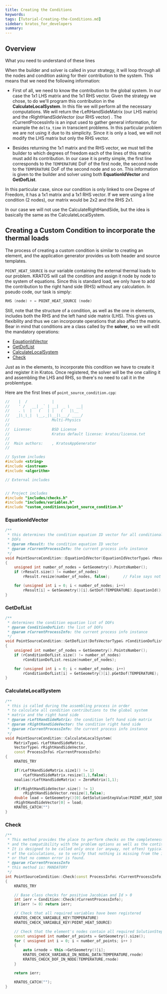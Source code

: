 ```yaml
---
title: Creating the Conditions
keywords: 
tags: [Tutorial-Creating-the-Conditions.md]
sidebar: kratos_for_developers
summary: 
---
```


## Overview
 
What you need to understand of these lines

When the builder and solver is called in your strategy, it will loop through all the nodes and condition asking for their contribution to the system. This means that we need the following information:

* First of all, we need to know the contribution to the global system. In our case the 1x1 LHS matrix and the 1x1 RHS vector. Given the strategy we chose, to do we'll program this contribution in the **CalculateLocalSystem**. In this file we will perform all the necessary computations. We will return the rLeftHandSideMatrix (our LHS matrix) and the rRightHandSideVector (our RHS vector) . The rCurrentProcessInfo is an input used to gather general information, for example the `delta_time` in transcient problems. In this particular problem we are not using it due to its simplicity. Since it is only a load, we will not modify the LHS matrix but only the RHS vector.

* Besides returning the 1x1 matrix and the RHS vector, we must tell the builder to which degrees of freedom each of the lines of this matrix must add its contribution. In our case it is pretty simple, the first line corresponds to the `TEMPERATURE` DoF of the first node, the second node to the `TEMPERATURE` DoF of the second node and so on. This information is given to the builder and solver using both **EquationIdVector** and **GetDofList**.

In this particular case, since our condition is only linked to one Degree of Freedom, it has a 1x1 matrix and a 1x1 RHS vector. If we were using a line condition (2 nodes), our matrix would be 2x2 and the RHS 2x1.

In our case we will not use the CalculateRightHandSide, but the idea is basically the same as the CalculateLocalSystem.

##  Creating a Custom Condition to incorporate the thermal loads

The process of creating a custom condition is similar to creating an element, and the application generator provides us both header and source templates.

`POINT_HEAT_SOURCE` is our variable containing the external thermal loads to our problem. KRATOS will call the condition and assign it node by node to the system of equations. Since this is standard load, we only have to add the contribution to the right hand side (RHS) without any calculation. In pseudo code, our task is simply: 

```cpp
RHS (node) + = POINT_HEAT_SOURCE (node)
```

Still, note that the structure of a condition, as well as the one in elements, includes both the RHS and the left hand side matrix (LHS). This gives us flexibility and thus we can incorporate operations that also affect the matrix. Bear in mind that conditions are a class called by the **solver**, so we will edit the mandatory operations:

* [EquationIdVector](Tutorial:-Creating-the-Conditions#equationidvector)
* [GetDofList](Tutorial:-Creating-the-Conditions#getdoflist)
* [CalculateLocalSystem](Tutorial:-Creating-the-Conditions#calculatelocalsystem)
* [Check](Tutorial:-Creating-the-Conditions#check)

Just as in the elements, to incorporate this condition we have to create it and register it in Kratos. Once registered, the solver will be the one calling it and assembling the LHS and RHS, so there's no need to call it in the problemtype.

Here are the first lines of `point_source_condition.cpp`:

```cpp
//    |  /           |
//    ' /   __| _` | __|  _ \   __|
//    . \  |   (   | |   (   |\__ `
//   _|\_\_|  \__,_|\__|\___/ ____/
//                   Multi-Physics
//
//  License:		 BSD License
//					 Kratos default license: kratos/license.txt
//
//  Main authors:    , KratosAppGenerator
//

// System includes
#include <string>
#include <iostream>
#include <algorithm>

// External includes


// Project includes
#include "includes/checks.h"
#include "includes/variables.h"
#include "custom_conditions/point_source_condition.h"
```


### EquationIdVector

```cpp
/**
 * this determines the condition equation ID vector for all conditional
 * DOFs
 * @param rResult: the condition equation ID vector
 * @param rCurrentProcessInfo: the current process info instance
 */
void PointSourceCondition::EquationIdVector(EquationIdVectorType& rResult, const ProcessInfo& CurrentProcessInfo) const
{
    unsigned int number_of_nodes = GetGeometry().PointsNumber();
    if (rResult.size() != number_of_nodes)
        rResult.resize(number_of_nodes, false);      // False says not to preserve existing storage!!

    for (unsigned int i = 0; i < number_of_nodes; i++)
        rResult[i] = GetGeometry()[i].GetDof(TEMPERATURE).EquationId();
}
```	

### GetDofList

```cpp
/**
 * determines the condition equation list of DOFs
 * @param ConditionDofList: the list of DOFs
 * @param rCurrentProcessInfo: the current process info instance
 */
void PointSourceCondition::GetDofList(DofsVectorType& rConditionDofList, const ProcessInfo& CurrentProcessInfo) const
{
    unsigned int number_of_nodes = GetGeometry().PointsNumber();
    if (rConditionDofList.size() != number_of_nodes)
        rConditionDofList.resize(number_of_nodes);

    for (unsigned int i = 0; i < number_of_nodes; i++)
        rConditionDofList[i] = GetGeometry()[i].pGetDof(TEMPERATURE);
}
```

### CalculateLocalSystem

```cpp
/**
 * this is called during the assembling process in order
 * to calculate all condition contributions to the global system
 * matrix and the right hand side
 * @param rLeftHandSideMatrix: the condition left hand side matrix
 * @param rRightHandSideVector: the condition right hand side
 * @param rCurrentProcessInfo: the current process info instance
 */
void PointSourceCondition::CalculateLocalSystem(
    MatrixType& rLeftHandSideMatrix,
    VectorType& rRightHandSideVector,
    const ProcessInfo& rCurrentProcessInfo)
{
    KRATOS_TRY

    if(rLeftHandSideMatrix.size1() != 1)
        rLeftHandSideMatrix.resize(1,1,false);
    noalias(rLeftHandSideMatrix) = ZeroMatrix(1,1);

    if(rRightHandSideVector.size() != 1)
        rRightHandSideVector.resize(1,false);
    double load = GetGeometry()[0].GetSolutionStepValue(POINT_HEAT_SOURCE);
    rRightHandSideVector[0] = load;
    KRATOS_CATCH("")
}
```

### Check

```cpp
/**
 * This method provides the place to perform checks on the completeness of the input
 * and the compatibility with the problem options as well as the contitutive laws selected
 * It is designed to be called only once (or anyway, not often) typically at the beginning
 * of the calculations, so to verify that nothing is missing from the input
 * or that no common error is found.
 * @param rCurrentProcessInfo
 * this method is: MANDATORY
 */
int PointSourceCondition::Check(const ProcessInfo& rCurrentProcessInfo) const
{
    KRATOS_TRY

    // Base class checks for positive Jacobian and Id > 0
    int ierr = Condition::Check(rCurrentProcessInfo);
    if(ierr != 0) return ierr;

    // Check that all required variables have been registered
    KRATOS_CHECK_VARIABLE_KEY(TEMPERATURE)
    KRATOS_CHECK_VARIABLE_KEY(POINT_HEAT_SOURCE)

    // Check that the element's nodes contain all required SolutionStepData and Degrees of freedom
    const unsigned int number_of_points = GetGeometry().size();
    for ( unsigned int i = 0; i < number_of_points; i++ )
    {
        auto &rnode = this->GetGeometry()[i];
        KRATOS_CHECK_VARIABLE_IN_NODAL_DATA(TEMPERATURE,rnode)
        KRATOS_CHECK_DOF_IN_NODE(TEMPERATURE,rnode)
    }

    return ierr;

    KRATOS_CATCH("");
}
```
